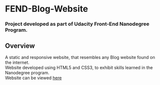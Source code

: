 # FEND-Blog-Website
### Project developed as part of Udacity Front-End Nanodegree Program.

## Overview
A static and responsive website, that resembles any Blog website found on the internet. <br />
Website developed using HTML5 and CSS3, to exhibit skills learned in the Nanodegree program. <br />
Website can be viewed [here](https://kaushty.github.io/FEND-Blog-Website/)
